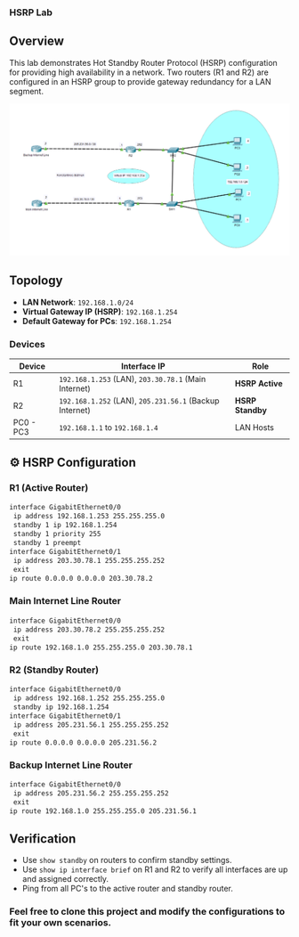 ### HSRP Lab

## Overview

This lab demonstrates Hot Standby Router Protocol (HSRP) configuration for providing high availability in a network. 
Two routers (R1 and R2) are configured in an HSRP group to provide gateway redundancy for a LAN segment.

![HSRP Topology](./Images/HSRP_Topology.PNG)

## Topology

- **LAN Network**: `192.168.1.0/24`
- **Virtual Gateway IP (HSRP)**: `192.168.1.254`
- **Default Gateway for PCs**: `192.168.1.254`

### Devices

| Device | Interface IP | Role |
|--------|--------------|------|
| R1 | `192.168.1.253` (LAN), `203.30.78.1` (Main Internet) | **HSRP Active** |
| R2 | `192.168.1.252` (LAN), `205.231.56.1` (Backup Internet) | **HSRP Standby** |
| PC0 - PC3 | `192.168.1.1` to `192.168.1.4` | LAN Hosts |


## ⚙️ HSRP Configuration

### R1 (Active Router)
```
interface GigabitEthernet0/0
 ip address 192.168.1.253 255.255.255.0
 standby 1 ip 192.168.1.254
 standby 1 priority 255
 standby 1 preempt
interface GigabitEthernet0/1
 ip address 203.30.78.1 255.255.255.252
 exit
ip route 0.0.0.0 0.0.0.0 203.30.78.2
```

### Main Internet Line Router
```
interface GigabitEthernet0/0
 ip address 203.30.78.2 255.255.255.252
 exit
ip route 192.168.1.0 255.255.255.0 203.30.78.1
```

### R2 (Standby Router)
```
interface GigabitEthernet0/0
 ip address 192.168.1.252 255.255.255.0
 standby ip 192.168.1.254
interface GigabitEthernet0/1
 ip address 205.231.56.1 255.255.255.252
 exit
ip route 0.0.0.0 0.0.0.0 205.231.56.2
```

### Backup Internet Line Router
```
interface GigabitEthernet0/0
 ip address 205.231.56.2 255.255.255.252
 exit
ip route 192.168.1.0 255.255.255.0 205.231.56.1
```

## Verification

- Use `show standby` on routers to confirm standby settings.
- Use `show ip interface brief` on R1 and R2 to verify all interfaces are up and assigned correctly.
- Ping from all PC's to the active router and standby router.

### Feel free to clone this project and modify the configurations to fit your own scenarios.
